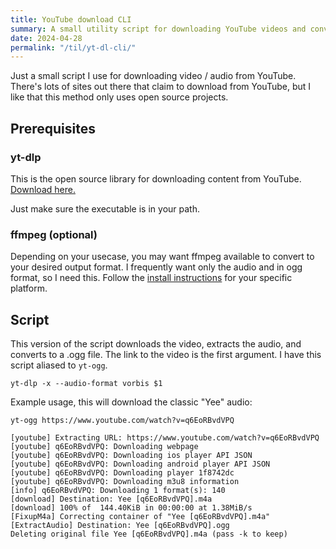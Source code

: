```yaml
---
title: YouTube download CLI
summary: A small utility script for downloading YouTube videos and converting to ogg-vorbis
date: 2024-04-28
permalink: "/til/yt-dl-cli/"
---
```


Just a small script I use for downloading video / audio from YouTube. There's lots of sites out there that claim to download from YouTube, but I like that this method only uses open source projects.

## Prerequisites

### yt-dlp

This is the open source library for downloading content from YouTube. [Download here.](https://github.com/yt-dlp/yt-dlp)

Just make sure the executable is in your path.

### ffmpeg (optional)

Depending on your usecase, you may want ffmpeg available to convert to your desired output format. I frequently want only the audio and in ogg format, so I need this. Follow the [install instructions](https://ffmpeg.org/download.html) for your specific platform.

## Script

This version of the script downloads the video, extracts the audio, and converts to a .ogg file. The link to the video is the first argument. I have this script aliased to `yt-ogg`.

```shell
yt-dlp -x --audio-format vorbis $1
```

Example usage, this will download the classic "Yee" audio:

```shell
yt-ogg https://www.youtube.com/watch?v=q6EoRBvdVPQ

[youtube] Extracting URL: https://www.youtube.com/watch?v=q6EoRBvdVPQ
[youtube] q6EoRBvdVPQ: Downloading webpage
[youtube] q6EoRBvdVPQ: Downloading ios player API JSON
[youtube] q6EoRBvdVPQ: Downloading android player API JSON
[youtube] q6EoRBvdVPQ: Downloading player 1f8742dc
[youtube] q6EoRBvdVPQ: Downloading m3u8 information
[info] q6EoRBvdVPQ: Downloading 1 format(s): 140
[download] Destination: Yee [q6EoRBvdVPQ].m4a
[download] 100% of  144.40KiB in 00:00:00 at 1.38MiB/s
[FixupM4a] Correcting container of "Yee [q6EoRBvdVPQ].m4a"
[ExtractAudio] Destination: Yee [q6EoRBvdVPQ].ogg
Deleting original file Yee [q6EoRBvdVPQ].m4a (pass -k to keep)
```
